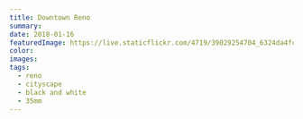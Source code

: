 ```yaml
---
title: Downtown Reno
summary:
date: 2018-01-16
featuredImage: https://live.staticflickr.com/4719/39029254704_6324da4fc6_c.jpg
color:
images:
tags:
  - reno
  - cityscape
  - black and white
  - 35mm
---
```

